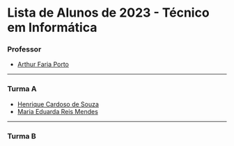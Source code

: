 # Lista de Alunos de 2023 - Técnico em Informática

### Professor

- [Arthur Faria Porto](https://github.com/arthurfporto)

---

[comment]: <> (Coloque abaixo o seu nome completo, em ordem alfabética, e o link para o seu github, com base no exemplo do que fiz no nome do professor)

### Turma A

- [Henrique Cardoso de Souza](https://github.com/Henrique-1961)
- [Maria Eduarda Reis Mendes](https://github.com/DudaReis3)

<hr>

### Turma B
